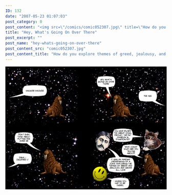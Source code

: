 ```yaml
---
ID: 132
date: "2007-05-23 01:07:03"
post_category: 0
post_content: "<img src=\"/comics/comic052307.jpg\" title=\"How do you explore themes of greed, jealousy, and love, in the format of a joke? What did Proust drop? Will the walrus ever find true love? Stay tuned for next week's episode!\" />"
title: "Hey, What's Going On Over There"
post_excerpt: ""
post_name: "hey-whats-going-on-over-there"
post_content_src: "comic052307.jpg"
post_content_title: "How do you explore themes of greed, jealousy, and love, in the format of a joke? What did Proust drop? Will the walrus ever find true love? Stay tuned for next week's episode!"
---
```



[![How do you explore themes of greed, jealousy, and love, in the format of a joke? What did Proust drop? Will the walrus ever find true love? Stay tuned for next week's episode!](/comics-hi-res/comic052307.jpg)](/comics-hi-res/comic052307.jpg "How do you explore themes of greed, jealousy, and love, in the format of a joke? What did Proust drop? Will the walrus ever find true love? Stay tuned for next week's episode!")

